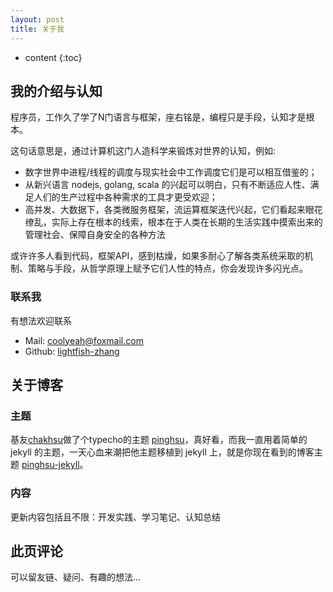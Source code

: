 ```yaml
---
layout: post
title: 关于我
---
```


* content
{:toc}

## 我的介绍与认知

程序员，工作久了学了N门语言与框架，座右铭是，编程只是手段，认知才是根本。

这句话意思是，通过计算机这门人造科学来锻炼对世界的认知，例如:

- 数字世界中进程/线程的调度与现实社会中工作调度它们是可以相互借鉴的；
- 从新兴语言 nodejs, golang, scala 的兴起可以明白，只有不断适应人性、满足人们的生产过程中各种需求的工具才更受欢迎；
- 高并发、大数据下，各类微服务框架，流运算框架迭代兴起，它们看起来眼花缭乱，实际上存在根本的线索，根本在于人类在长期的生活实践中摸索出来的管理社会、保障自身安全的各种方法

或许许多人看到代码，框架API，感到枯燥，如果多耐心了解各类系统采取的机制、策略与手段，从哲学原理上赋予它们人性的特点，你会发现许多闪光点。

### 联系我

有想法欢迎联系

- Mail: coolyeah@foxmail.com
- Github: [lightfish-zhang](https://github.com/lightfish-zhang)

## 关于博客

### 主题

基友[chakhsu](https://github.com/chakhsu)做了个typecho的主题 [pinghsu](https://github.com/chakhsu/pinghsu)，真好看，而我一直用着简单的 jekyll 的主题，一天心血来潮把他主题移植到 jekyll 上，就是你现在看到的博客主题 [pinghsu-jekyll](https://github.com/lightfish-zhang/pinghsu-jekyll)。

### 内容

更新内容包括且不限：开发实践、学习笔记、认知总结

## 此页评论

可以留友链、疑问、有趣的想法...
